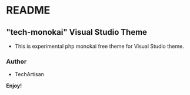 
# README
## "tech-monokai" Visual Studio Theme
* This is experimental php monokai free theme for Visual Studio theme.

### Author
* TechArtisan

**Enjoy!**
